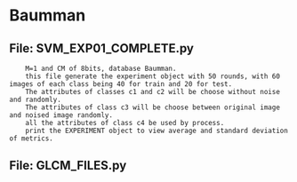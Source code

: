 # Baumman

## File: SVM_EXP01_COMPLETE.py
        M=1 and CM of 8bits, database Baumman.
        this file generate the experiment object with 50 rounds, with 60 images of each class being 40 for train and 20 for test.
        The attributes of classes c1 and c2 will be choose without noise and randomly.
        The attributes of class c3 will be choose between original image and noised image randomly.
        all the attributes of class c4 be used by process.
        print the EXPERIMENT object to view average and standard deviation of metrics.
        
## File: GLCM_FILES.py
